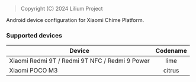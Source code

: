 > Copyright (C) 2024 Lilium Project

Android device configuration for Xiaomi Chime Platform.

### Supported devices

| Device | Codename |
|-|:-:|
| Xiaomi Redmi 9T / Redmi 9T NFC / Redmi 9 Power | lime |
| Xiaomi POCO M3 | citrus |
